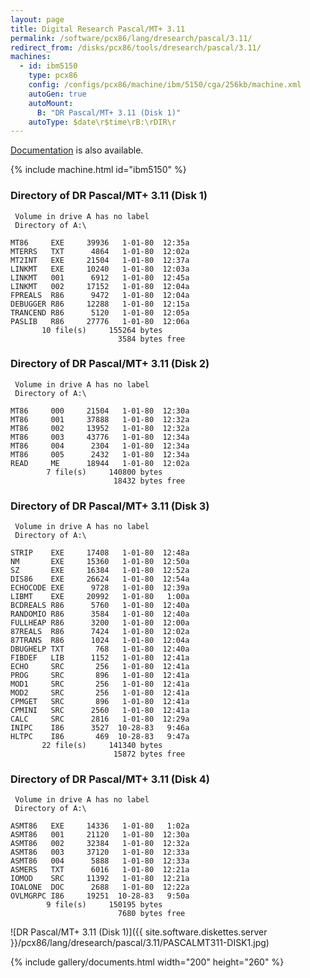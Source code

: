 ```yaml
---
layout: page
title: Digital Research Pascal/MT+ 3.11
permalink: /software/pcx86/lang/dresearch/pascal/3.11/
redirect_from: /disks/pcx86/tools/dresearch/pascal/3.11/
machines:
  - id: ibm5150
    type: pcx86
    config: /configs/pcx86/machine/ibm/5150/cga/256kb/machine.xml
    autoGen: true
    autoMount:
      B: "DR Pascal/MT+ 3.11 (Disk 1)"
    autoType: $date\r$time\rB:\rDIR\r
---
```


[Documentation](#documents) is also available.

{% include machine.html id="ibm5150" %}

### Directory of DR Pascal/MT+ 3.11 (Disk 1)

     Volume in drive A has no label
     Directory of A:\

    MT86     EXE     39936   1-01-80  12:35a
    MTERRS   TXT      4864   1-01-80  12:02a
    MT2INT   EXE     21504   1-01-80  12:37a
    LINKMT   EXE     10240   1-01-80  12:03a
    LINKMT   001      6912   1-01-80  12:45a
    LINKMT   002     17152   1-01-80  12:04a
    FPREALS  R86      9472   1-01-80  12:04a
    DEBUGGER R86     12288   1-01-80  12:15a
    TRANCEND R86      5120   1-01-80  12:05a
    PASLIB   R86     27776   1-01-80  12:06a
           10 file(s)     155264 bytes
                            3584 bytes free

### Directory of DR Pascal/MT+ 3.11 (Disk 2)

     Volume in drive A has no label
     Directory of A:\

    MT86     000     21504   1-01-80  12:30a
    MT86     001     37888   1-01-80  12:32a
    MT86     002     13952   1-01-80  12:32a
    MT86     003     43776   1-01-80  12:34a
    MT86     004      2304   1-01-80  12:34a
    MT86     005      2432   1-01-80  12:34a
    READ     ME      18944   1-01-80  12:02a
            7 file(s)     140800 bytes
                           18432 bytes free

### Directory of DR Pascal/MT+ 3.11 (Disk 3)

     Volume in drive A has no label
     Directory of A:\

    STRIP    EXE     17408   1-01-80  12:48a
    NM       EXE     15360   1-01-80  12:50a
    SZ       EXE     16384   1-01-80  12:52a
    DIS86    EXE     26624   1-01-80  12:54a
    ECHOCODE EXE      9728   1-01-80  12:39a
    LIBMT    EXE     20992   1-01-80   1:00a
    BCDREALS R86      5760   1-01-80  12:40a
    RANDOMIO R86      3584   1-01-80  12:40a
    FULLHEAP R86      3200   1-01-80  12:00a
    87REALS  R86      7424   1-01-80  12:02a
    87TRANS  R86      1024   1-01-80  12:04a
    DBUGHELP TXT       768   1-01-80  12:40a
    FIBDEF   LIB      1152   1-01-80  12:41a
    ECHO     SRC       256   1-01-80  12:41a
    PROG     SRC       896   1-01-80  12:41a
    MOD1     SRC       256   1-01-80  12:41a
    MOD2     SRC       256   1-01-80  12:41a
    CPMGET   SRC       896   1-01-80  12:41a
    CPMINI   SRC      2560   1-01-80  12:41a
    CALC     SRC      2816   1-01-80  12:29a
    INIPC    I86      3527  10-28-83   9:46a
    HLTPC    I86       469  10-28-83   9:47a
           22 file(s)     141340 bytes
                           15872 bytes free

### Directory of DR Pascal/MT+ 3.11 (Disk 4)

     Volume in drive A has no label
     Directory of A:\

    ASMT86   EXE     14336   1-01-80   1:02a
    ASMT86   001     21120   1-01-80  12:30a
    ASMT86   002     32384   1-01-80  12:32a
    ASMT86   003     37120   1-01-80  12:33a
    ASMT86   004      5888   1-01-80  12:33a
    ASMERS   TXT      6016   1-01-80  12:21a
    IOMOD    SRC     11392   1-01-80  12:21a
    IOALONE  DOC      2688   1-01-80  12:22a
    OVLMGRPC I86     19251  10-28-83   9:50a
            9 file(s)     150195 bytes
                            7680 bytes free

![DR Pascal/MT+ 3.11 (Disk 1)]({{ site.software.diskettes.server }}/pcx86/lang/dresearch/pascal/3.11/PASCALMT311-DISK1.jpg)

{% include gallery/documents.html width="200" height="260" %}
